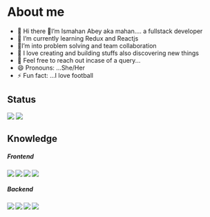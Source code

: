 # About me 

- 🔭 Hi there 👋I’m Ismahan Abey aka mahan.... a fullstack developer
- 🌱 I’m currently learning Redux and Reactjs
- 👯I’m into problem solving and team collaboration
- 🤔 I love creating and building stuffs also discovering new things
- 💬 Feel free to reach out incase of a query...
- 😄 Pronouns: ...She/Her
- ⚡ Fun fact: ...I love football



## Status
<img  src="https://github-readme-stats.vercel.app/api?username=mahan-noor&show_icons=true&theme=radical">
<img   src="https://github-readme-stats.vercel.app/api/top-langs/?username=mahan-noor&layout=compact)](https://github.com/mahan-noor/github-readme-stats)">

## Knowledge
##### Frontend
<img align="left" src="https://img.shields.io/badge/html5-%23E34F26.svg?style=for-the-badge&logo=html5&logoColor=white">
<img align="left" src="https://img.shields.io/badge/css3-%231572B6.svg?style=for-the-badge&logo=css3&logoColor=white">
<img align="left" src="https://img.shields.io/badge/angular-%23DD0031.svg?style=for-the-badge&logo=angular&logoColor=white">
<img src="https://img.shields.io/badge/javascript-%23323330.svg?style=for-the-badge&logo=javascript&logoColor=%23F7DF1E">

##### Backend
<img align="left" align="left" align="left" align="left" src="https://img.shields.io/badge/python-3670A0?style=for-the-badge&logo=python&logoColor=ffdd54">
<img align="left" align="left" align="left" src="https://img.shields.io/badge/django-%23092E20.svg?style=for-the-badge&logo=django&logoColor=white">
<img align="left" align="left" src="https://img.shields.io/badge/DJANGO-REST-ff1709?style=for-the-badge&logo=django&logoColor=white&color=ff1709&labelColor=gray">
<img align="left" src="https://img.shields.io/badge/flask-%23000.svg?style=for-the-badge&logo=flask&logoColor=white">
